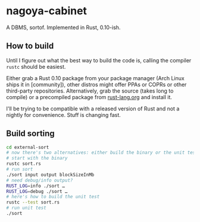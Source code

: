 nagoya-cabinet
==============

A DBMS, sortof. Implemented in Rust, 0.10-ish.

How to build
------------

Until I figure out what the best way to build the code is, calling the compiler
`rustc` should be easiest.

Either grab a Rust 0.10 package from your package manager (Arch Linux ships it
in [community]), other distros might offer PPAs or COPRs or other third-party
repositories. Alternatively, grab the source (takes long to compile) or a
precompiled package from [rust-lang.org](http://www.rust-lang.org/) and install
it.

I'll be trying to be compatible with a released version of Rust and not a
nightly for convenience. Stuff is changing fast.

Build sorting
-------------

```sh
cd external-sort
# now there's two alternatives: either build the binary or the unit test
# start with the binary
rustc sort.rs
# run sort
./sort input output blockSizeInMb
# need debug/info output?
RUST_LOG=info ./sort …
RUST_LOG=debug ./sort …
# here's how to build the unit test
rustc --test sort.rs
# run unit test
./sort
```
